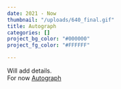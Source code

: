 ```yaml
---
date: 2021 - Now
thumbnail: "/uploads/640_final.gif"
title: Autograph
categories: []
project_bg_color: "#000000"
project_fg_color: "#FFFFFF"

---
```

Will add details.   
For now [Autograph](https://autograph.io "Autograph.io home page")